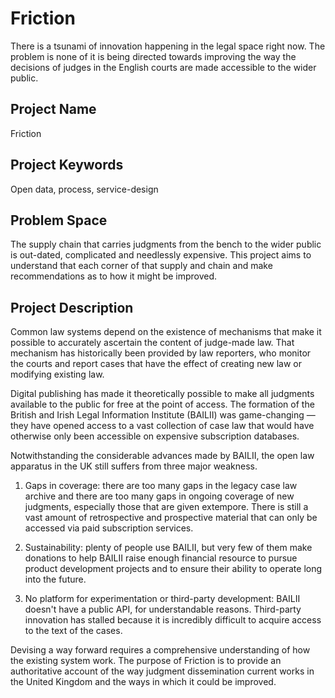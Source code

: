 # Friction
There is a tsunami of innovation happening in the legal space right now. The problem is none of it is being directed towards improving the way the decisions of judges in the English courts are made accessible to the wider public.

## Project Name
Friction

## Project Keywords
Open data, process, service-design

## Problem Space
The supply chain that carries judgments from the bench to the wider public is out-dated, complicated and needlessly expensive. This project aims to understand that each corner of that supply and chain and make recommendations as to how it might be improved.

## Project Description
Common law systems depend on the existence of mechanisms that make it possible to accurately ascertain the content of judge-made law. That mechanism has historically been provided by law reporters, who monitor the courts and report cases that have the effect of creating new law or modifying existing law. 

Digital publishing has made it theoretically possible to make all judgments available to the public for free at the point of access. The formation of the British and Irish Legal Information Institute (BAILII) was game-changing — they have opened access to a vast collection of case law that would have otherwise only been accessible on expensive subscription databases. 

Notwithstanding the considerable advances made by BAILII, the open law apparatus in the UK still suffers from three major weakness.

1. Gaps in coverage: there are too many gaps in the legacy case law archive and there are too many gaps in ongoing coverage of new judgments, especially those that are given extempore. There is still a vast amount of retrospective and prospective material that can only be accessed via paid subscription services.

2. Sustainability: plenty of people use BAILII, but very few of them make donations to help BAILII raise enough financial resource to pursue product development projects and to ensure their ability to operate long into the future.

3. No platform for experimentation or third-party development: BAILII doesn't have a public API, for understandable reasons. Third-party innovation has stalled because it is incredibly difficult to acquire access to the text of the cases.  

Devising a way forward requires a comprehensive understanding of how the existing system work. The purpose of Friction is to provide an authoritative account of the way judgment dissemination current works in the United Kingdom and the ways in which it could be improved.
